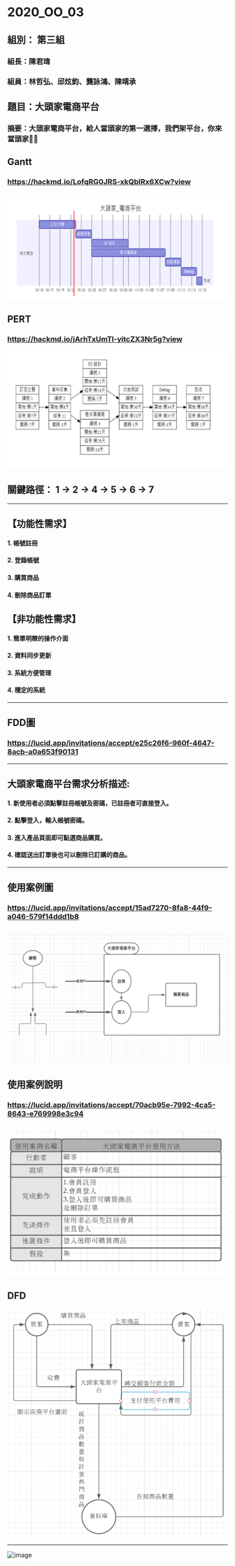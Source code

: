 # 2020_OO_03
## 組別： 第三組
### 組長：陳君瑋
### 組員：林哲弘、邱炫鈞、龔詠鴻、陳靖承
## 題目：大頭家電商平台
### 摘要：大頭家電商平台，給人當頭家的第一選擇，我們架平台，你來當頭家🤑🤑

## Gantt
### https://hackmd.io/LofqRG0JRS-xkQbIRx6XCw?view


  <img src="Gannt.png" />
  
  
  ## PERT
### https://hackmd.io/jArhTxUmTl-yitcZX3Nr5g?view
  <img src="PERT.png" />

## 關鍵路徑： 1 → 2 → 4 → 5 → 6 → 7



---
## 【功能性需求】
#### 1.	帳號註冊
#### 2.	登錄帳號
#### 3.	購買商品
#### 4.	刪除商品訂單
## 【非功能性需求】
#### 1.	簡單明瞭的操作介面
#### 2.	資料同步更新
#### 3.	系統方便管理
#### 4.	穩定的系統
---
## FDD圖
### https://lucid.app/invitations/accept/e25c26f6-960f-4647-8acb-a0a653f90131
---
## 大頭家電商平台需求分析描述:
#### 1.	新使用者必須點擊註冊帳號及密碼，已註冊者可直接登入。
#### 2.	點擊登入，輸入帳號密碼。
#### 3.	進入產品頁面即可點選商品購買。
#### 4.	確認送出訂單後也可以刪除已訂購的商品。
---
## 使用案例圖
### https://lucid.app/invitations/accept/15ad7270-8fa8-44f9-a046-579f14ddd1b8
![image](使用案例圖.png)
---
## 使用案例說明
### https://lucid.app/invitations/accept/70acb95e-7992-4ca5-8643-e769998e3c94
![image](使用案例說明.png)
---
## DFD
![image](DFD.png)

---
![image](S__60579845.jpg)

